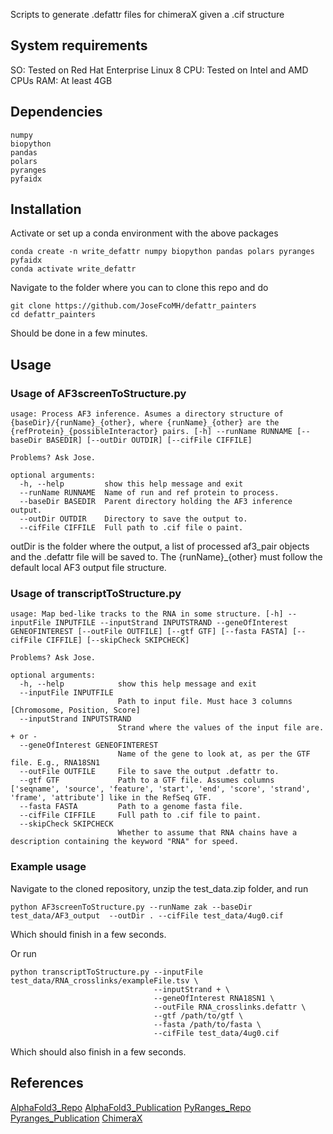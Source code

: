 Scripts to generate .defattr files for chimeraX given a .cif structure

## System requirements
SO: Tested on Red Hat Enterprise Linux 8
CPU: Tested on Intel and AMD CPUs
RAM: At least 4GB

## Dependencies
    numpy
    biopython
    pandas
    polars
    pyranges
    pyfaidx

## Installation
Activate or set up a conda environment with the above packages

    conda create -n write_defattr numpy biopython pandas polars pyranges pyfaidx
    conda activate write_defattr


Navigate to the folder where you can to clone this repo and do

    git clone https://github.com/JoseFcoMH/defattr_painters
    cd defattr_painters


Should be done in a few minutes.    

## Usage

### Usage of AF3screenToStructure.py
    
    usage: Process AF3 inference. Asumes a directory structure of {baseDir}/{runName}_{other}, where {runName}_{other} are the {refProtein}_{possibleInteractor} pairs. [-h] --runName RUNNAME [--baseDir BASEDIR] [--outDir OUTDIR] [--cifFile CIFFILE]
    
    Problems? Ask Jose.
    
    optional arguments:
      -h, --help         show this help message and exit
      --runName RUNNAME  Name of run and ref protein to process.
      --baseDir BASEDIR  Parent directory holding the AF3 inference output.
      --outDir OUTDIR    Directory to save the output to.
      --cifFile CIFFILE  Full path to .cif file o paint.
    

outDir is the folder where the output, a list of processed af3_pair objects and the .defattr file will be saved to.
The {runName}\_{other} must follow the default local AF3 output file structure.

### Usage of transcriptToStructure.py
    
    usage: Map bed-like tracks to the RNA in some structure. [-h] --inputFile INPUTFILE --inputStrand INPUTSTRAND --geneOfInterest GENEOFINTEREST [--outFile OUTFILE] [--gtf GTF] [--fasta FASTA] [--cifFile CIFFILE] [--skipCheck SKIPCHECK]
    
    Problems? Ask Jose.
    
    optional arguments:
      -h, --help            show this help message and exit
      --inputFile INPUTFILE
                            Path to input file. Must hace 3 columns [Chromosome, Position, Score]
      --inputStrand INPUTSTRAND
                            Strand where the values of the input file are. + or -
      --geneOfInterest GENEOFINTEREST
                            Name of the gene to look at, as per the GTF file. E.g., RNA18SN1
      --outFile OUTFILE     File to save the output .defattr to.
      --gtf GTF             Path to a GTF file. Assumes columns ['seqname', 'source', 'feature', 'start', 'end', 'score', 'strand', 'frame', 'attribute'] like in the RefSeq GTF.
      --fasta FASTA         Path to a genome fasta file.
      --cifFile CIFFILE     Full path to .cif file to paint.
      --skipCheck SKIPCHECK
                            Whether to assume that RNA chains have a description containing the keyword "RNA" for speed.


### Example usage
Navigate to the cloned repository, unzip the test_data.zip folder, and run

    python AF3screenToStructure.py --runName zak --baseDir test_data/AF3_output  --outDir . --cifFile test_data/4ug0.cif

Which should finish in a few seconds. 

Or run
    
    python transcriptToStructure.py --inputFile test_data/RNA_crosslinks/exampleFile.tsv \
                                    --inputStrand + \
                                    --geneOfInterest RNA18SN1 \
                                    --outFile RNA_crosslinks.defattr \
                                    --gtf /path/to/gtf \
                                    --fasta /path/to/fasta \
                                    --cifFile test_data/4ug0.cif

Which should also finish in a few seconds.

## References

[AlphaFold3_Repo](https://github.com/google-deepmind/alphafold3)
[AlphaFold3_Publication](https://www.nature.com/articles/s41586-024-07487-w)
[PyRanges_Repo](https://github.com/pyranges/pyranges)
[Pyranges_Publication](https://academic.oup.com/bioinformatics/article/36/3/918/5543103)
[ChimeraX](https://onlinelibrary.wiley.com/doi/10.1002/pro.4792)
